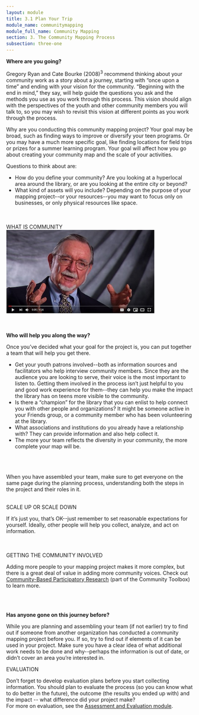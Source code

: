 ```yaml
---
layout: module
title: 3.1 Plan Your Trip
module_name: communitymapping
module_full_name: Community Mapping
section: 3. The Community Mapping Process
subsection: three-one
---
```


**Where are you going?** 

Gregory Ryan and Cate Bourke (2008)<sup>3</sup> recommend thinking about your community work as a story about a journey, starting with “once upon a time” and ending with your vision for the community. “Beginning with the end in mind,” they say, will help guide the questions you ask and the methods you use as you work through this process. This vision should align with the perspectives of the youth and other community members you will talk to, so you may wish to revisit this vision at different points as you work through the process.  

Why are you conducting this community mapping project? Your goal may be broad, such as finding ways to improve or diversify your teen programs. Or you may have a much more specific goal, like finding locations for field trips or prizes for a summer learning program. Your goal will affect how you go about creating your community map and the scale of your activities.  

Questions to think about are:  
- How do you define your community? Are you looking at a hyperlocal area around the library, or are you looking at the entire city or beyond?
- What kind of assets will you include? Depending on the purpose of your mapping project--or your resources--you may want to focus only on businesses, or only physical resources like space. 
<br>
<br>
<div class="explanatory">
  <span class="box-title">WHAT IS COMMUNITY</span><br>
  <span><a href="https://www.youtube.com/watch?v=3UpOSFL5mq4&feature=youtu.be" target="_blank"><img src="https://github.com/ConnectedLib/Connected-Learning-Modules/blob/master/images/defining_community_capacity_3.1.jpg"/></a>
</div>
<br>
<br>

**Who will help you along the way?**  

Once you’ve decided what your goal for the project is, you can put together a team that will help you get there.  
- Get your youth patrons involved--both as information sources and facilitators who help interview community members. Since they are the audience you are looking to serve, their voice is the most important to listen to. Getting them involved in the process isn’t just helpful to you and good work experience for them--they can help you make the impact the library has on teens more visible to the community.  
- Is there a “champion” for the library that you can enlist to help connect you with other people and organizations? It might be someone active in your Friends group, or a community member who has been volunteering at the library.
- What associations and institutions do you already have a relationship with? They can provide information and also help collect it.
- The more your team reflects the diversity in your community, the more complete your map will be.
<br>
<br>
<br>
When you have assembled your team, make sure to get everyone on the same page during the planning process, understanding both the steps in the project and their roles in it. 
<br>
<br>
<div class="extra">
<p class="box-title">SCALE UP OR SCALE DOWN</p>
<p>If it’s just you, that’s OK--just remember to set reasonable expectations for yourself. Ideally, other people will help you collect, analyze, and act on information. </p></div>
<br>
<br>
<div class="explanatory">
  <span class="box-title">GETTING THE COMMUNITY INVOLVED</span>
  <p>Adding more people to your mapping project makes it more complex, but there is a great deal of value in adding more community voices. Check out <a href="http://ctb.ku.edu/en/table-of-contents/evaluate/evaluation/intervention-research/main">Community-Based Participatory Research</a> (part of the Community Toolbox) to learn more.</p>
</div>
<br>
<br>

**Has anyone gone on this journey before?**

While you are planning and assembling your team (if not earlier) try to find out if someone from another organization has conducted a community mapping project before you. If so, try to find out if elements of it can be used in your project. Make sure you have a clear idea of what additional work needs to be done and why--perhaps the information is out of date, or didn’t cover an area you’re interested in. 

<div class="explanatory">
  <span class="box-title">EVALUATION</span>
  <p>Don’t forget to develop evaluation plans before you start collecting information. You should plan to evaluate the process (so you can know what to do better in the future), the outcome (the results you ended up with) and the impact -- what difference did your project make?<br>
For more on evaluation, see the <a href="{{site.url}}{{site.baseurl}}/assesmentevaluation/index.md">Assessment and Evaluation module</a>.</p>
</div>
<br>
<br>

